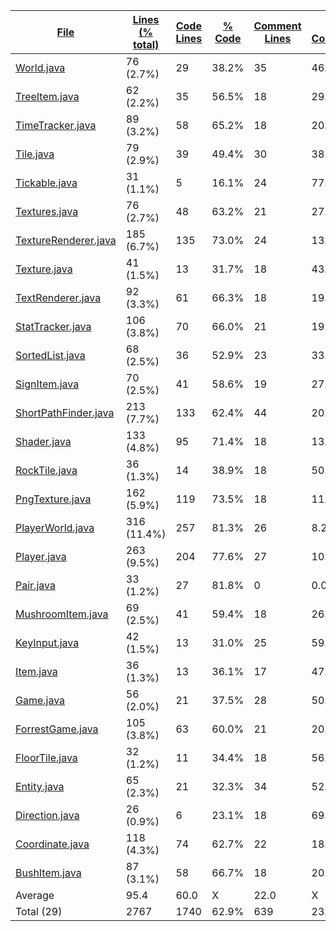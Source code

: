 
|[File](https://github.com/jojo2357/ForrestGame/tree/master/Statistics%2Fjava%2FNameAscending.md%2F)|[Lines (% total)](https://github.com/jojo2357/ForrestGame/tree/master/Statistics%2Fjava%2FLinesDescending.md%2F)|[Code Lines](https://github.com/jojo2357/ForrestGame/tree/master/Statistics%2Fjava%2FCodeDescending.md%2F)|[% Code](https://github.com/jojo2357/ForrestGame/tree/master/Statistics%2Fjava%2FProportionCodeDescending.md%2F)|[Comment Lines](https://github.com/jojo2357/ForrestGame/tree/master/Statistics%2Fjava%2FCommentsDescending.md%2F)|[% Comment](https://github.com/jojo2357/ForrestGame/tree/master/Statistics%2Fjava%2FProportionCommentsDescending.md%2F)|[Blank Lines](https://github.com/jojo2357/ForrestGame/tree/master/Statistics%2Fjava%2FBlanksDescending.md%2F)|[% Blank](https://github.com/jojo2357/ForrestGame/tree/master/Statistics%2Fjava%2FProportionBlanksDescending.md%2F)|
| --- | --- | --- | --- | --- | --- | --- | --- |
|[World.java](https://github.com/jojo2357/ForrestGame/tree/master/src%2Fmain%2Fjava%2Fcom%2Fgithub%2Filja615%2Fforrestgame%2Fworld%2FWorld.java)|76 (2.7%)|29|38.2%|35|46.1%|12|15.8%|
|[TreeItem.java](https://github.com/jojo2357/ForrestGame/tree/master/src%2Fmain%2Fjava%2Fcom%2Fgithub%2Filja615%2Fforrestgame%2Ftiles%2Fitems%2FTreeItem.java)|62 (2.2%)|35|56.5%|18|29.0%|9|14.5%|
|[TimeTracker.java](https://github.com/jojo2357/ForrestGame/tree/master/src%2Fmain%2Fjava%2Fcom%2Fgithub%2Filja615%2Fforrestgame%2Fworld%2FTimeTracker.java)|89 (3.2%)|58|65.2%|18|20.2%|13|14.6%|
|[Tile.java](https://github.com/jojo2357/ForrestGame/tree/master/src%2Fmain%2Fjava%2Fcom%2Fgithub%2Filja615%2Fforrestgame%2Ftiles%2FTile.java)|79 (2.9%)|39|49.4%|30|38.0%|10|12.7%|
|[Tickable.java](https://github.com/jojo2357/ForrestGame/tree/master/src%2Fmain%2Fjava%2Fcom%2Fgithub%2Filja615%2Fforrestgame%2Futil%2FTickable.java)|31 (1.1%)|5|16.1%|24|77.4%|2|6.5%|
|[Textures.java](https://github.com/jojo2357/ForrestGame/tree/master/src%2Fmain%2Fjava%2Fcom%2Fgithub%2Filja615%2Fforrestgame%2Fgui%2Ftexture%2FTextures.java)|76 (2.7%)|48|63.2%|21|27.6%|7|9.2%|
|[TextureRenderer.java](https://github.com/jojo2357/ForrestGame/tree/master/src%2Fmain%2Fjava%2Fcom%2Fgithub%2Filja615%2Fforrestgame%2Fgui%2Frenderer%2FTextureRenderer.java)|185 (6.7%)|135|73.0%|24|13.0%|26|14.1%|
|[Texture.java](https://github.com/jojo2357/ForrestGame/tree/master/src%2Fmain%2Fjava%2Fcom%2Fgithub%2Filja615%2Fforrestgame%2Fgui%2Ftexture%2FTexture.java)|41 (1.5%)|13|31.7%|18|43.9%|10|24.4%|
|[TextRenderer.java](https://github.com/jojo2357/ForrestGame/tree/master/src%2Fmain%2Fjava%2Fcom%2Fgithub%2Filja615%2Fforrestgame%2Fgui%2Frenderer%2FTextRenderer.java)|92 (3.3%)|61|66.3%|18|19.6%|13|14.1%|
|[StatTracker.java](https://github.com/jojo2357/ForrestGame/tree/master/src%2Fmain%2Fjava%2Fcom%2Fgithub%2Filja615%2Fforrestgame%2Fentity%2FStatTracker.java)|106 (3.8%)|70|66.0%|21|19.8%|15|14.2%|
|[SortedList.java](https://github.com/jojo2357/ForrestGame/tree/master/src%2Fmain%2Fjava%2Fcom%2Fgithub%2Filja615%2Fforrestgame%2Futil%2FSortedList.java)|68 (2.5%)|36|52.9%|23|33.8%|9|13.2%|
|[SignItem.java](https://github.com/jojo2357/ForrestGame/tree/master/src%2Fmain%2Fjava%2Fcom%2Fgithub%2Filja615%2Fforrestgame%2Ftiles%2Fitems%2FSignItem.java)|70 (2.5%)|41|58.6%|19|27.1%|10|14.3%|
|[ShortPathFinder.java](https://github.com/jojo2357/ForrestGame/tree/master/src%2Fmain%2Fjava%2Fcom%2Fgithub%2Filja615%2Fforrestgame%2Futil%2FShortPathFinder.java)|213 (7.7%)|133|62.4%|44|20.7%|36|16.9%|
|[Shader.java](https://github.com/jojo2357/ForrestGame/tree/master/src%2Fmain%2Fjava%2Fcom%2Fgithub%2Filja615%2Fforrestgame%2Fgui%2Fshader%2FShader.java)|133 (4.8%)|95|71.4%|18|13.5%|20|15.0%|
|[RockTile.java](https://github.com/jojo2357/ForrestGame/tree/master/src%2Fmain%2Fjava%2Fcom%2Fgithub%2Filja615%2Fforrestgame%2Ftiles%2FRockTile.java)|36 (1.3%)|14|38.9%|18|50.0%|4|11.1%|
|[PngTexture.java](https://github.com/jojo2357/ForrestGame/tree/master/src%2Fmain%2Fjava%2Fcom%2Fgithub%2Filja615%2Fforrestgame%2Fgui%2Ftexture%2FPngTexture.java)|162 (5.9%)|119|73.5%|18|11.1%|25|15.4%|
|[PlayerWorld.java](https://github.com/jojo2357/ForrestGame/tree/master/src%2Fmain%2Fjava%2Fcom%2Fgithub%2Filja615%2Fforrestgame%2Fworld%2FPlayerWorld.java)|316 (11.4%)|257|81.3%|26|8.2%|33|10.4%|
|[Player.java](https://github.com/jojo2357/ForrestGame/tree/master/src%2Fmain%2Fjava%2Fcom%2Fgithub%2Filja615%2Fforrestgame%2Fentity%2FPlayer.java)|263 (9.5%)|204|77.6%|27|10.3%|32|12.2%|
|[Pair.java](https://github.com/jojo2357/ForrestGame/tree/master/src%2Fmain%2Fjava%2Fcom%2Fgithub%2Filja615%2Fforrestgame%2Futil%2FPair.java)|33 (1.2%)|27|81.8%|0|0.0%|6|18.2%|
|[MushroomItem.java](https://github.com/jojo2357/ForrestGame/tree/master/src%2Fmain%2Fjava%2Fcom%2Fgithub%2Filja615%2Fforrestgame%2Ftiles%2Fitems%2FMushroomItem.java)|69 (2.5%)|41|59.4%|18|26.1%|10|14.5%|
|[KeyInput.java](https://github.com/jojo2357/ForrestGame/tree/master/src%2Fmain%2Fjava%2Fcom%2Fgithub%2Filja615%2Fforrestgame%2Futil%2FKeyInput.java)|42 (1.5%)|13|31.0%|25|59.5%|4|9.5%|
|[Item.java](https://github.com/jojo2357/ForrestGame/tree/master/src%2Fmain%2Fjava%2Fcom%2Fgithub%2Filja615%2Fforrestgame%2Ftiles%2Fitems%2FItem.java)|36 (1.3%)|13|36.1%|17|47.2%|6|16.7%|
|[Game.java](https://github.com/jojo2357/ForrestGame/tree/master/src%2Fmain%2Fjava%2Fcom%2Fgithub%2Filja615%2Fforrestgame%2FGame.java)|56 (2.0%)|21|37.5%|28|50.0%|7|12.5%|
|[ForrestGame.java](https://github.com/jojo2357/ForrestGame/tree/master/src%2Fmain%2Fjava%2Fcom%2Fgithub%2Filja615%2Fforrestgame%2FForrestGame.java)|105 (3.8%)|63|60.0%|21|20.0%|21|20.0%|
|[FloorTile.java](https://github.com/jojo2357/ForrestGame/tree/master/src%2Fmain%2Fjava%2Fcom%2Fgithub%2Filja615%2Fforrestgame%2Ftiles%2FFloorTile.java)|32 (1.2%)|11|34.4%|18|56.3%|3|9.4%|
|[Entity.java](https://github.com/jojo2357/ForrestGame/tree/master/src%2Fmain%2Fjava%2Fcom%2Fgithub%2Filja615%2Fforrestgame%2Fentity%2FEntity.java)|65 (2.3%)|21|32.3%|34|52.3%|10|15.4%|
|[Direction.java](https://github.com/jojo2357/ForrestGame/tree/master/src%2Fmain%2Fjava%2Fcom%2Fgithub%2Filja615%2Fforrestgame%2Futil%2FDirection.java)|26 (0.9%)|6|23.1%|18|69.2%|2|7.7%|
|[Coordinate.java](https://github.com/jojo2357/ForrestGame/tree/master/src%2Fmain%2Fjava%2Fcom%2Fgithub%2Filja615%2Fforrestgame%2Futil%2FCoordinate.java)|118 (4.3%)|74|62.7%|22|18.6%|22|18.6%|
|[BushItem.java](https://github.com/jojo2357/ForrestGame/tree/master/src%2Fmain%2Fjava%2Fcom%2Fgithub%2Filja615%2Fforrestgame%2Ftiles%2Fitems%2FBushItem.java)|87 (3.1%)|58|66.7%|18|20.7%|11|12.6%|
|Average |95.4|60.0|X|22.0|X|13.4|X|
|Total (29)|2767|1740|62.9%|639| 23.1%|388|14.0%|